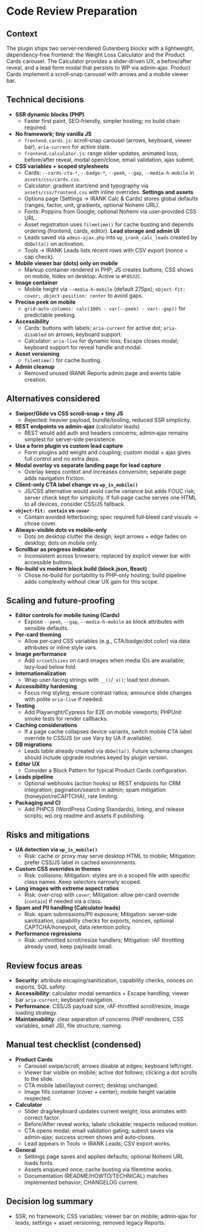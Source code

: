 # Code Review Preparation

## Context
The plugin ships two server‑rendered Gutenberg blocks with a lightweight, dependency‑free frontend: the Weight Loss Calculator and the Product Cards carousel. The Calculator provides a slider‑driven UX, a before/after reveal, and a lead form modal that persists to WP via admin‑ajax. Product Cards implement a scroll‑snap carousel with arrows and a mobile viewer bar. 

## Technical decisions
- **SSR dynamic blocks (PHP)**
  - Faster first paint, SEO‑friendly, simpler hosting; no build chain required.
- **No framework; tiny vanilla JS**
  - `frontend.cards.js`: scroll‑snap carousel (arrows, keyboard, viewer bar), `aria-current` for active state.
  - `frontend.calculator.js`: range slider updates, animated loss, before/after reveal, modal open/close, email validation, ajax submit.
- **CSS variables + scoped stylesheets**
  - Cards: `--cards-cta-*`, `--badge-*`, `--peek`, `--gap`, `--media-h-mobile` in `assets/css/cards.css`.
  - Calculator: gradient start/end and typography via `assets/css/frontend.css` with inline overrides.
**Settings and assets**
  - Options page (Settings → IRANK Calc & Cards) stores global defaults (ranges, factor, unit, gradients, optional Nohemi URL).
  - Fonts: Poppins from Google; optional Nohemi via user‑provided CSS URL.
  - Asset registration uses `filemtime()` for cache busting and depends ordering (frontend, cards, editor).
**Lead storage and admin UI**
  - Leads saved via `admin-ajax.php` into `wp_irank_calc_leads` created by `dbDelta()` on activation.
  - Tools → IRANK Leads lists recent rows with CSV export (nonce + cap check).
- **Mobile viewer bar (dots) only on mobile**
  - Markup container rendered in PHP; JS creates buttons; CSS shows on mobile, hides on desktop. Active is `#F0532C`.
- **Image container**
  - Mobile height via `--media-h-mobile` (default 275px); `object-fit: cover; object-position: center` to avoid gaps.
- **Precise peek on mobile**
  - `grid-auto-columns: calc(100% - var(--peek) - var(--gap))` for predictable peeking.
- **Accessibility**
  - Cards: buttons with labels; `aria-current` for active dot; `aria-disabled` on arrows; keyboard support.
  - Calculator: `aria-live` for dynamic loss; Escape closes modal; keyboard support for reveal handle and modal.
- **Asset versioning**
  - `filemtime()` for cache busting.
- **Admin cleanup**
  - Removed unused IRANK Reports admin page and events table creation.

## Alternatives considered
- **Swiper/Glide vs CSS scroll‑snap + tiny JS**
  - Rejected: heavier payload, bundle/tooling, reduced SSR simplicity.
- **REST endpoints vs admin‑ajax** (calculator leads)
  - REST would add auth and headers concerns; admin‑ajax remains simplest for server‑side persistence.
- **Use a form plugin vs custom lead capture**
  - Form plugins add weight and coupling; custom modal + ajax gives full control and no extra deps.
- **Modal overlay vs separate landing page for lead capture**
  - Overlay keeps context and increases conversion; separate page adds navigation friction.
- **Client‑only CTA label change vs `wp_is_mobile()`**
  - JS/CSS alternative would avoid cache variance but adds FOUC risk; server check kept for simplicity. If full‑page cache serves one HTML to all devices, consider CSS/JS fallback.
- **`object-fit: contain` vs `cover`**
  - Contain avoided letterboxing; spec required full‑bleed card visuals → chose cover.
- **Always‑visible dots vs mobile‑only**
  - Dots on desktop clutter the design; kept arrows + edge fades on desktop; dots on mobile only.
- **Scrollbar as progress indicator**
  - Inconsistent across browsers; replaced by explicit viewer bar with accessible buttons.
- **No‑build vs modern block build (block.json, React)**
  - Chose no‑build for portability to PHP‑only hosting; build pipeline adds complexity without clear UX gain for this scope.

## Scaling and future‑proofing
- **Editor controls for mobile tuning (Cards)**
  - Expose `--peek`, `--gap`, `--media-h-mobile` as block attributes with sensible defaults.
- **Per‑card theming**
  - Allow per‑card CSS variables (e.g., CTA/badge/dot color) via data attributes or inline style vars.
- **Image performance**
  - Add `srcset`/`sizes` on card images when media IDs are available; lazy‑load below fold.
- **Internationalization**
  - Wrap user‑facing strings with `__()`/`_x()`; load text domain.
- **Accessibility hardening**
  - Focus ring styling; ensure contrast ratios; announce slide changes with polite `aria-live` if needed.
- **Testing**
  - Add Playwright/Cypress for E2E on mobile viewports; PHPUnit smoke tests for render callbacks.
- **Caching considerations**
  - If a page cache collapses device variants, switch mobile CTA label override to CSS/JS (or use Vary by UA if available).
- **DB migrations**
  - Leads table already created via `dbDelta()`. Future schema changes should include upgrade routines keyed by plugin version.
- **Editor UX**
  - Consider a Block Pattern for typical Product Cards configuration.
- **Leads pipeline**
  - Optional webhooks (action hooks) or REST endpoints for CRM integration; pagination/search in admin; spam mitigation (honeypot/reCAPTCHA), rate limiting.
- **Packaging and CI**
  - Add PHPCS (WordPress Coding Standards), linting, and release scripts; wp.org readme and assets if publishing.

## Risks and mitigations
- **UA detection via `wp_is_mobile()`**
  - Risk: cache or proxy may serve desktop HTML to mobile; Mitigation: prefer CSS/JS label in cached environments.
- **Custom CSS overrides in themes**
  - Risk: collisions; Mitigation: styles are in a scoped file with specific class names. Keep selectors narrowly scoped.
- **Long images with extreme aspect ratios**
  - Risk: over‑crop with `cover`; Mitigation: allow per‑card override (`contain`) if needed via a class.
- **Spam and PII handling (Calculator leads)**
  - Risk: spam submissions/PII exposure; Mitigation: server‑side sanitization, capability checks for exports, nonces, optional CAPTCHA/honeypot, data retention policy.
- **Performance regressions**
  - Risk: unthrottled scroll/resize handlers; Mitigation: rAF throttling already used; keep payloads small.

## Review focus areas
- **Security**: attribute escaping/sanitization, capability checks, nonces on exports, SQL safety.
- **Accessibility**: calculator modal semantics + Escape handling; viewer bar `aria-current`; keyboard navigation.
- **Performance**: CSS/JS payload size, rAF‑throttled scroll/resize, image loading strategy.
- **Maintainability**: clear separation of concerns (PHP renderers, CSS variables, small JS), file structure, naming.

## Manual test checklist (condensed)
- **Product Cards**
  - Carousel swipe/scroll; arrows disable at edges; keyboard left/right.
  - Viewer bar visible on mobile; active dot follows; clicking a dot scrolls to the slide.
  - CTA mobile label/layout correct; desktop unchanged.
  - Image fills container (cover + center); mobile height variable respected.
- **Calculator**
  - Slider drag/keyboard updates current weight; loss animates with correct factor.
  - Before/After reveal works; labels clickable; respects reduced motion.
  - CTA opens modal; email validation gating; submit saves via admin‑ajax; success screen shows and auto‑closes.
  - Lead appears in Tools → IRANK Leads; CSV export works.
- **General**
  - Settings page saves and applies defaults; optional Nohemi URL loads fonts.
  - Assets enqueued once; cache busting via filemtime works.
  - Documentation (README/HOWTO/TECHNICAL) matches implemented behavior; CHANGELOG current.

## Decision log summary
- SSR, no framework; CSS variables; viewer bar on mobile; admin‑ajax for leads; settings + asset versioning; removed legacy Reports.
